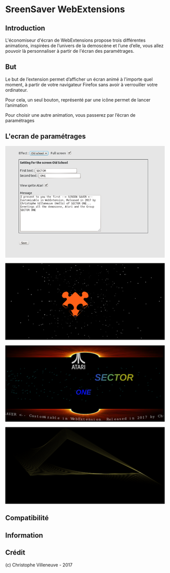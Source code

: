 # SreenSaver WebExtensions
## Introduction
L'économiseur d'écran de WebExtensions propose trois différentes animations, inspirées de l’univers de la demoscène et l’une d’elle, vous allez pouvoir là personnaliser à partir de l'écran des paramétrages.


## But
Le but de l’extension permet d’afficher un écran animé à l'importe quel moment, à partir de votre navigateur Firefox sans avoir à verrouiller votre ordinateur.

Pour cela, un seul bouton, représenté par une icône  permet de lancer l’animation

Pour choisir une autre animation, vous passerez par l’écran de paramétrages
 

## L'ecran de paramétrages

![addon screenshot](screenshots/settings.png "Settings")





![addon screenshot](screenshots/addons.png "Addons")

![addon screenshot](screenshots/oldschool.png "Oldschool")

![addon screenshot](screenshots/windows.png "Windows")



## Compatibilité



## Information


## Crédit
(c) Christophe Villeneuve - 2017



